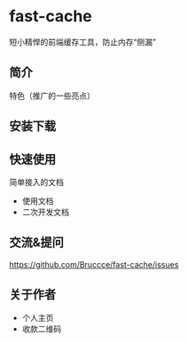 # fast-cache
短小精悍的前端缓存工具，防止内存“侧漏”

## 简介
特色（推广的一些亮点）

## 安装下载

## 快速使用
简单接入的文档

- 使用文档
- 二次开发文档

## 交流&提问
https://github.com/Bruccce/fast-cache/issues

## 关于作者

- 个人主页
- 收款二维码
